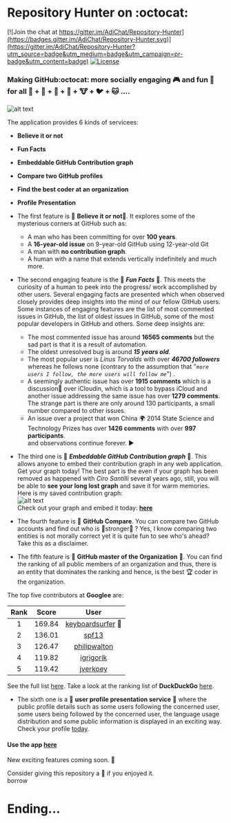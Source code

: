 # Repository Hunter on :octocat: <br>

[![Join the chat at https://gitter.im/AdiChat/Repository-Hunter](https://badges.gitter.im/AdiChat/Repository-Hunter.svg)](https://gitter.im/AdiChat/Repository-Hunter?utm_source=badge&utm_medium=badge&utm_campaign=pr-badge&utm_content=badge)
[![License](https://img.shields.io/badge/license-CC0--1.0-orange.svg)](https://img.shields.io/badge/license-CC0--1.0-orange.svg)<br>

### Making GitHub:octocat: more socially engaging 🎮 and fun 🍥 for all 👦 + 👧 + 👴 + 👶 + 🐮 + 🐦 + 🐱 ....<br>

![alt text](https://github.com/AdiChat/Repository-Hunter/blob/master/Preview/repository_hunter_1.3.gif " The view of the application")<br>

The application provides 6 kinds of servicees: 
* **Believe it or not**
* **Fun Facts**
* **Embeddable GitHub Contribution graph**
* **Compare two GitHub profiles**
* **Find the best coder at an organization**
* **Profile Presentation**

* The first feature is 🎉 **Believe it or not**🎉. It explores some of the mysterious corners at GitHub such as:
  * A man who has been committing for over **100 years**.
  * A **16-year-old issue** on 9-year-old GitHub using 12-year-old Git
  * A man with **no contribution graph**.
  * A human with a name that extends vertically indefinitely and much more. 

* The second engaging feature is the 🎉 **_Fun Facts_** 🎉. This meets the curiosity of a human to peek into the progress/ work accomplished by other users. Several engaging facts are presented which when observed closely provides deep insights into the mind of our fellow GitHub users. Some instances of engaging features are the list of most commented issues in GitHub, the list of oldest issues in GitHub, some of the most popular developers in GitHub and others. Some deep insights are:
   * The most commented issue has around **16565 comments** but the sad part is that it is a result of automation. 
   * The oldest unresolved bug is around **_15 years old_**. 
   * The most popular user is _Linus Torvalds_ with over **_46700 followers_** whereas he follows none (contrary to the assumption that "_`more users I follow, the more users will follow me`_") . 
   * A seemingly authentic issue has over **1915 comments** which is a discussion💭 over iCloudin, which is a tool to bypass iCloud and another issue addressing the same issue has over **1279 comments**. The strange part is there are only around 130 participants, a small number compared to other issues.
   * An issue over a project that won China 🌍 2014 State Science and Technology Prizes has over **1426 comments** with over **997 participants**. <br>
   and observations continue forever. ▶️ 

* The third one is 🎉 **_Embeddable GitHub Contribution graph_** 📅. This allows anyone to embed their contribution graph in any web application. Get your graph today! The best part is the even if your graph has been removed as happened with _Ciro Santilli_ several years ago, still, you will be able to **see your long lost graph** and save it for warm memories. Here is my saved contribution graph: <br>
![alt text](https://github.com/AdiChat/Repository-Hunter/blob/master/Preview/adichat.jpg " The view of the contribution graph")<br>
Check out your graph and embed it today: **[here](http://repository-hunter.herokuapp.com/contribution)** 

* The fourth feature is 🎉 **GitHub Compare**. You can compare two GitHub accounts and find out who is :medal_sports:stronger💪 ? Yes, I know comparing two entities is not morally correct yet it is quite fun to see who's ahead? Take this as a disclaimer. 

* The fifth feature is 🎉 **GitHub master of the Organization** :1st_place_medal:. You can find the ranking of all public members of an organization and thus, there is an entity that dominates the ranking and hence, is the best 🏆 coder in the organization.

The top five contributors at **Googlee** are:

| Rank | Score | User |
|:----:|:-----:|:----:|
| 1 | 169.84 | [keyboardsurfer](https://github.com/keyboardsurfer) :1st_place_medal: 
| 2 | 136.01 | [spf13](https://github.com/spf13) 
| 3 | 126.47 | [philipwalton](https://github.com/philipwalton) 
| 4 | 119.82 | [igrigorik](https://github.com/igrigorik) 
| 5 | 119.42 | [jverkoey](https://github.com/jverkoey) 

See the full list [here](https://github.com/AdiChat/Repository-Hunter/wiki/Rank-List-at-Google). Take a look at the ranking list of **DuckDuckGo** [here](https://github.com/AdiChat/Repository-Hunter/wiki/Rank-List-at-DuckDuckGo).

* The sixth one is a 🎉 **user profile presentation service** :person_fencing: where the public profile details such as some users following the concerned user, some users being followed by the concerned user, the language usage distribution and some public information is displayed in an exciting way. Check your profile [today](http://repository-hunter.herokuapp.com/). 

#### Use the app [here](http://repository-hunter.herokuapp.com/)<br>

New exciting features coming soon. 🎉 

Consider giving this repository a 🌟 if you enjoyed it. <br>
borrow
# Ending...
